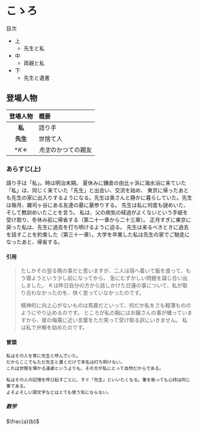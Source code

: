 # こゝろ

目次

* 上
    * 先生と私
* 中
    * 両親と私
* 下
    * 先生と遺書

## 登場人物

|登場人物|概要|
|:-----:|:--|
|**私**|語り手|
|**先生**|世捨て人|
|**K*＊|*先生*のかつての親友|

### あらすじ(上)

語り手は「私」。時は明治末期。
夏休みに鎌倉の由比ヶ浜に海水浴に来ていた「私」は、同じく来ていた「先生」と出会い、交流を始め、
東京に帰ったあとも先生の家に出入りするようになる。先生は奥さんと静かに暮らしていた。先生は毎月、雑司ヶ谷にある友達の墓に墓参りする。
先生は私に何度も謎めいた、そして教訓めいたことを言う。
私は、父の病気の経過がよくないという手紙を受け取り、冬休み前に帰省する（第二十一章から二十三章）。
正月すぎに東京に戻った私は、先生に過去を打ち明けるように迫る。
先生は来るべきときに過去を話すことを約束した（第三十一章）。大学を卒業した私は先生の家でご馳走になったあと、帰省する。

#### 引用

> たしかその翌る晩の事だと思いますが、二人は宿へ着いて飯を食って、もう寝ようという少し前になってから、
> 急にむずかしい問題を論じ合い出しました。
> Ｋは昨日自分の方から話しかけた日蓮の事について、私が取り合わなかったのを、快く思っていなかったのです。
>
> 精神的に向上心がないものは馬鹿だといって、何だか私をさも軽薄もののようにやり込めるのです。
> ところが私の胸にはお嬢さんの事が蟠っていますから、彼の侮蔑に近い言葉をただ笑って受け取る訳にいきません。
> 私は私で弁解を始めたのです。

#### 冒頭

```text
私はその人を常に先生と呼んでいた。
だからここでもただ先生と書くだけで本名は打ち明けない。
これは世間を憚かる遠慮というよりも、その方が私にとって自然だからである。

私はその人の記憶を呼び起すごとに、すぐ「先生」といいたくなる。筆を執っても心持は同じ事である。
よそよそしい頭文字などはとても使う気にならない。
```

##### 数学

$\frac{a}{b}$